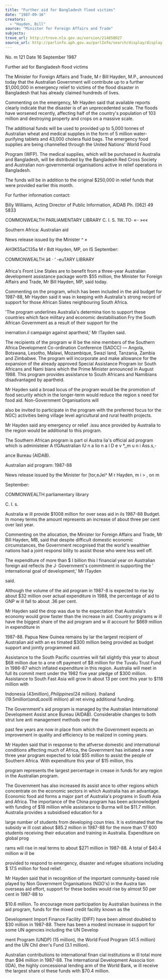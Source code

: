 ```yaml
---
title: "Further aid for Bangladesh flood victims"
date: "1987-09-16"
creators:
  - "Hayden, Bill"
source: "Minister for Foreign Affairs and Trade"
subjects:
trove_url: http://trove.nla.gov.au/version/214050027
source_url: http://parlinfo.aph.gov.au/parlInfo/search/display/display.w3p;query=Id%3A%22media/pressrel/HPR09027344%22
---
```


 No. m 121 Date 16 September 1987

 Further aid for Bangladesh flood victims

 The Minister for Foreign Affairs and Trade, M r Bill Hayden, M.P., announced  today that the Australian Government will contribute up to a further  $1,000,000 in emergency relief to victims of the flood disaster in  Bangladesh that has already claimed hundreds of lives.

 Commenting on the emergency, Mr Hayden said that available reports  clearly indicate that the disaster is of an unprecedented scale. The floods  have worsened recently, affecting half of the country's population of 103  million and destroying property and crops on a massive scale.

 The additional funds will be used to provided up to 5,000 tonnes of  Australian wheat and medical supplies in the form of 5 million  water-purifying tablets and 43,000 cholera fluid bags. The emergency food  supplies are being channelled through the United Nations' World Food 

 Program (WFP). The medical supplies, which will be purchased in Australia  and Bangladesh, will be distributed by the Bangladesh Red Cross Society and  Australian non-governmental organisations active in relief operations in  Bangladesh.

 The funds will be in addition to the original $250,000 in relief funds that  were provided earlier this month.

 For further information contact:

 Billy Williams, Acting Director of Public Information, AIDAB  Ph. (062) 49 5833

 COMMONWEALTH  PARLIAMENTARY LIBRARY  C. I. S. 1W..TO· «·· »««

 Southern Africa: Australian aid

 News release issued by the Minister ^  »  

 AH3K55aC135a M r Bdt Hayden, MP, on IS September:

 COMMONWEALTH  â¢ · ‘ -euTARY LIBRARY

 Africa's Front Line Stales are to benefit from a  three-year Australian development assistance  package worth $55 million, the Minister for  Foreign Affairs and Trade, Mr Bill Hayden, MP,  said today.

 Commenting on the program, which has been  included in the aid budget for 1987-88, Mr  Hayden said it was in keeping with Australia's  strong record of support for those African Slates  neighbouring South Africa.

 'The program underlines Australia's determina­ tion to support these countries which face military  and economic destabilisation Fry the South African  Government as a result of their support for the 

 inernation.il campaign against apartheid,' Mr  ITayden said.

 The recipients of the program w ill be the nine  members of the Southern Africa Development  Co-ordination Conference (SADCC) — Angola,  Botswana, Lesotho, Malawi, Mozambique, Swazi­ land, Tanzania, Zambia and Zimbabwe. The  program will incorporate and make allowance for  the expansion of the already approved Special  Assistance Program lor South Africans and Nami­ bians which the Prime Minister announced in  August 1988. This program provides assistance to  South Africans and Namibians disadvantaged by  apartheid.

 Mr Hayden said a broad locus of the program  would be the promotion of food security which in  the longer-term would reduce the region s need  for food aid. Non-Government Organisations will 

 also be invited to participate in the program with  the preferred focus tor the NGC) activities being  village level agricultural and rural health projects.

 Mr Hayden said any emergency or relief .issu­ ance provided by Australia to the region would be  additional to this program.

 The Southern African program is part ol Austra­ lia's official aid program which is administeier A  t!GAustralian lU n a lio n a l D e v *,,m u n i Ass.s,- 

 ance Bureau (AIDAB).

 Australian aid program: 1987-88

 News release issued by the Minister for [tor,eJei^ M r Hayden, m i > , on m

 September:

 COMMONWEALTH parliamentary library 

 C. I. s.

 Australia w ill provide $1008 million for over­ seas aid in ils 1987-88 Budget. In money terms the  amount represents an increase of about three per  cent over last year.

 Commenting on the allocation, the Minister lor  Foreign Affairs and Trade, Mr Bill Hayden, MB,  said that despite difficult domestic economic  circumstances, the Government recognised that  the world's wealthier nations had a joint responsi­ bility to assist those who were less well off.

 The expenditure of more than $ I billion this  I financial year on Australian foreign aid reflects (he J· Government's commitment in supporting the ' international goal of development,' Mr ITayden

 said.

 Although the volume of the aid program in  1987-8 is expected to rise by about $32 million  over actual expenditure in 1988, the percentage  of aid to GNP w ill fall to about .36 per cent.

 Mr Hayden said the drop was due to the  expectation that Australia's economy would grow  faster than the increase in aid. Country programs  w ill have the biggest share of the aid program and  w ill account for $669 million in expenditure in 

 1987-88. Papua New Guinea remains by lar the  largest recipient of Australian aid with an es­ timated $300 million being provided as budget  support and jointly programmed aid.

 Assistance to the South Pacific countries will  fall slightly this year to about $68 million due to a  one oft payment of $8 million for the Tuvalu Trust  Fund in 1986-87 which inflated expenditure in  this region. Australia will meet in full its commit­ ment under the 1982 five year pledge of $300  million. Assistance to South Fast Asia will grow In  about 13 per cent this year to $118 million with 

 Indonesia ($43 million), Philippines ($24 million). Ihailand ($19.5 million) and Laos ($6 million) all  ret eiving additional funding.

 The Government's aid program is managed by  the Australian International Development Assist­ ance Bureau (AIDAB). Considerable changes to  both strut lure anti management methods over the 

 past few years are now in place from which the  Government expects an improvement in quality  and efficiency to be realized in coming years.

 Mr Hayden said that in response to the atfverse  domestic and international conditions affecting  much of Africa, the Government has initiated a  new three year program expected to lolal $55  million to assist the people of Southern Africa.  With expenditure this year of $15 million, this 

 program represents the largest percentage in­ crease in funds for any region in the Australian  program.

 The Government has also increased its assist­ ance to other regions which concentrate on the  economic sectors in which Australia has an  advantage. Economic food aid forms a major part  of Australia's programs in South Asia and Africa.  The importance of the China program has been  acknowledged with funding of $18 million while  assistance to Burma will be $11.7 million.  Australia provides a subsidised education for a 

 large number of students from developing coun­ tries. It is estimated that the subsidy w ill cost about  $85.2 million in 1987-88 for the more than  17 600 students receiving their education and  training in Australia. Expenditure on global prog­

 rams will rise in real terms to about $271  million  in 1987-88. A total of $40.4 million w ill be 

 provided to respond to emergency, disaster and  refugee situations including $ 17.5 million for food  relief.

 Mr Hayden said that in recognition of the  important community-based role played by Non­ Government Organisations (NGO's) in the Austra­ lian overseas aid effort, support for these bodies  would rise by almost 50 per cent in 1987-88 to 

 $10.6 million. To encourage more participation  by Australian business in the aid program, funds  for the mixed credit facility known as the 

 Development Import Finance Facility (DIFF) have  been almost doubled to $30 million in 1987-88.  There has been a modest increase in support for  some UN agencies including the UN Develop­

 ment Program (UNDP) (15 million), the World  Food Program (41.5 million) and the UN Chil­ dren's Fund (3.1 million).

 Australian contributions to international finan­ cial institutions w ill total more than $94 million in  1987-88. The International Development Associa­ tion (IDA), the highly concessional lending arm of  the World Bank, w ill receive the largest share ol  these funds with $70.4 million.


